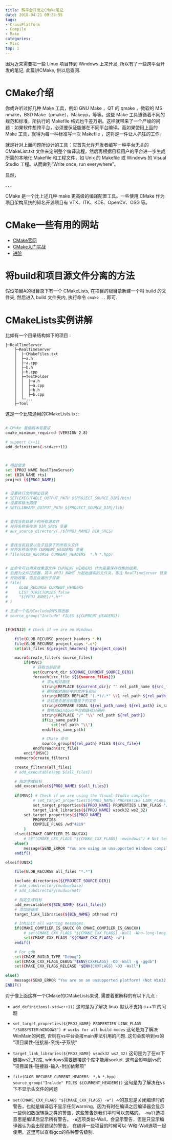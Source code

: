```yaml
---
title: 跨平台开发之CMake笔记
date: 2018-04-21 09:38:55
tags:
- CrossPlatform
- Compile
- Make
categories:
- Misc
top: 1
---
```


因为近来需要把一些 Linux 项目转到 Windows 上来开发, 所以有了一些跨平台开发的笔记, 此篇讲CMake, 供以后查阅.

# CMake介绍

你或许听过好几种 Make 工具，例如 GNU Make ，QT 的 qmake ，微软的 MS nmake，BSD Make（pmake），Makepp，等等。这些 Make 工具遵循着不同的规范和标准，所执行的 Makefile 格式也千差万别。这样就带来了一个严峻的问题：如果软件想跨平台，必须要保证能够在不同平台编译。而如果使用上面的 Make 工具，就得为每一种标准写一次 Makefile ，这将是一件让人抓狂的工作。

就是针对上面问题所设计的工具：它首先允许开发者编写一种平台无关的 CMakeList.txt 文件来定制整个编译流程，然后再根据目标用户的平台进一步生成所需的本地化 Makefile 和工程文件，如 Unix 的 Makefile 或 Windows 的 Visual Studio 工程。从而做到“Write once, run everywhere”。

显然，

**. . .**<!-- more -->


CMake 是一个比上述几种 make 更高级的编译配置工具。一些使用 CMake 作为项目架构系统的知名开源项目有 VTK、ITK、KDE、OpenCV、OSG 等。

# CMake一些有用的网站

- [CMake官网](cmake.org)
- [CMake入门实战](http://www.hahack.com/codes/cmake/#入门案例：单个源文件)
- [进阶](http://blog.icodeten.com/cmake/2015/01/22/cmake-experience/)

# 将build和项目源文件分离的方法

假设项目A的根目录下有一个 CMakeLists, 在项目的根目录新建一个叫 build 的文件夹, 然后进入 build 文件夹内, 执行命令 `cmake ..` 即可.


# CMakeLists实例讲解

比如有一个目录结构如下的项目 : 

    ├─RealTimeServer
        ├─RealTimeServer
        │  ├─CMakeFiles.txt
        │  ├─a.h
        │  ├─a.cpp
        │  ├─b.h
        │  ├─b.cpp
        │  ├─TestFolder
        │  │  ├─a.h
        │  │  ├─a.cpp
        │  │  ├─b.h
        │  │  ├─b.cpp
        │  └─...
        ├─Tool


这是一个比较通用的CMakeLists.txt : 

```sh

# CMake 最低版本号要求
cmake_minimum_required (VERSION 2.8)

# support C++11
add_definitions(-std=c++11)



# 项目信息
set (PROJ_NAME RealTimeServer)
set (BIN_NAME rts)
project (${PROJ_NAME})


# 设置执行文件输出目录
# SET(EXECUTABLE_OUTPUT_PATH ${PROJECT_SOURCE_DIR}/bin)
# 设置库输出路径
# SET(LIBRARY_OUTPUT_PATH ${PROJECT_SOURCE_DIR}/lib)


# 查找当前目录下的所有源文件
# 并将名称保存到 DIR_SRCS 变量
# aux_source_directory(./${PROJ_NAME} DIR_SRCS)


# 查找当前目录以及子目录下的所有头文件
# 并将名称保存到 CURRENT_HEADERS 变量
# file(GLOB_RECURSE CURRENT_HEADERS  *.h *.hpp)


# 此命令可以用来收集源文件 CURRENT_HEADERS 作为变量保存收集的结果。 
# 后面为文件过滤器，其中 PROJ_NAME 为起始搜索的文件夹，即在 RealTimeServer 目录下，
# 开始收集，而且会遍历子目录
# file(
#     GLOB_RECURSE CURRENT_HEADERS 
#     LIST_DIRECTORIES false
#     "${PROJ_NAME}/*.h*"
# )

# 生成一个名为Include的VS筛选器
# source_group("Include" FILES ${CURRENT_HEADERS}) 


IF(WIN32) # Check if we are on Windows

    file(GLOB_RECURSE project_headers *.h)
    file(GLOB_RECURSE project_cpps *.c*)
    set(all_files ${project_headers} ${project_cpps})

    macro(create_filters source_files)
        if(MSVC)
            # 获取当前目录
            set(current_dir ${CMAKE_CURRENT_SOURCE_DIR})
            foreach(src_file ${${source_files}})
                # 求出相对路径
                string(REPLACE ${current_dir}/ "" rel_path_name ${src_file})
                # 删除相对路径中的文件名部分
                string(REGEX REPLACE "(.*)/.*" \\1 rel_path ${rel_path_name})
                # 比较是否是当前路径下的文件
                string(COMPARE EQUAL ${rel_path_name} ${rel_path} is_same_path)
                # 替换成Windows平台的路径分隔符
                string(REPLACE "/" "\\" rel_path ${rel_path})
                if(is_same_path)
                    set(rel_path "\\")
                endif(is_same_path)

                # CMake 命令
                source_group(${rel_path} FILES ${src_file})
            endforeach(src_file)
        endif(MSVC)
    endmacro(create_filters)

    create_filters(all_files)
    # add_executable(app ${all_files})

    # 指定生成目标
    add_executable(${PROJ_NAME} ${all_files})
    
  	if(MSVC) # Check if we are using the Visual Studio compiler
    		# set_target_properties(${PROJ_NAME} PROPERTIES LINK_FLAGS "/SUBSYSTEM:WINDOWS") # works for all build modes
    		set_target_properties(${PROJ_NAME} PROPERTIES LINK_FLAGS "/SUBSYSTEM:CONSOLE") # works for all build modes
    		target_link_libraries(${PROJ_NAME} wsock32 ws2_32)
        set_target_properties(${PROJ_NAME}
            PROPERTIES
            COMPILE_FLAGS /wd"4819"
        )
  	elseif(CMAKE_COMPILER_IS_GNUCXX)
	  	# SET(CMAKE_CXX_FLAGS "${CMAKE_CXX_FLAGS} -mwindows") # Not tested
  	else()
	  	message(SEND_ERROR "You are using an unsupported Windows compiler! (Not MSVC or GCC)")
  	endif()

elseif(UNIX)

    file(GLOB_RECURSE all_files "*.*")

    include_directories(${PROJECT_SOURCE_DIR})
    # add_subdirectory(muduo/base)
    # add_subdirectory(muduo/net)

    # 指定生成目标
    add_executable(${BIN_NAME} ${all_files})
    # 添加链接库
    target_link_libraries(${BIN_NAME} pthread rt)

    # Inhibit all warning messages.
    if(CMAKE_COMPILER_IS_GNUCC OR CMAKE_COMPILER_IS_GNUCXX)
        # set(CMAKE_CXX_FLAGS "${CMAKE_CXX_FLAGS} -Wall -Wno-long-long -pedantic")
        set(CMAKE_CXX_FLAGS "${CMAKE_CXX_FLAGS} -w")
    endif()

  	# For gdb
    set(CMAKE_BUILD_TYPE "Debug")
    set(CMAKE_CXX_FLAGS_DEBUG "$ENV{CXXFLAGS} -O0 -Wall -g -ggdb")
    set(CMAKE_CXX_FLAGS_RELEASE "$ENV{CXXFLAGS} -O3 -Wall")

else()
  	message(SEND_ERROR "You are on an unsupported platform! (Not Win32 or Unix)")
ENDIF()
```

对于像上面这样一个CMake的CMakeLists来说, 需要着重解释的有以下几点 :

- `add_definitions(-std=c++11)` 这句是为了解决 linux 默认不支持 c++11 的问题

- `set_target_properties(${PROJ_NAME} PROPERTIES LINK_FLAGS "/SUBSYSTEM:WINDOWS") # works for all build modes` 这句是为了解决WinMain的问题, 否则在vs平台会报main非法引用的问题. 这句会影响到vs的 "项目属性-链接器-系统-子系统"

- `target_link_libraries(${PROJ_NAME} wsock32 ws2_32)` 这句是为了在vs下链接ws2_32库, windows需要链接这个库才能用socket. 这句会影响到vs的 "项目属性-链接器-输入-附加依赖项"

- `file(GLOB_RECURSE CURRENT_HEADERS  *.h *.hpp)
source_group("Include" FILES ${CURRENT_HEADERS})` 这句是为了解决在vs下不显示头文件的问题 

- `set(CMAKE_CXX_FLAGS "${CMAKE_CXX_FLAGS} -w")`
`-w`的意思是关闭编译时的警告，也就是编译后不显示任何warning，因为有时在编译之后编译器会显示一些例如数据转换之类的警告，这些警告是我们平时可以忽略的。
`-Wall`选项意思是编译后显示所有警告。
`-W`选项类似-Wall，会显示警告，但是只显示编译器认为会出现错误的警告。
在编译一些项目的时候可以-W和-Wall选项一起使用。[这里](https://gcc.gnu.org/onlinedocs/gcc/Warning-Options.html)可以查看gcc的各种警告级别.